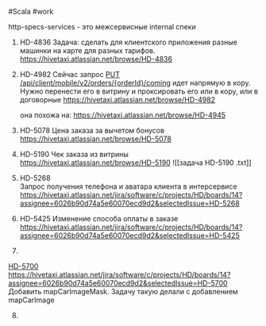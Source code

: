 
#Scala 
#work 


   http-specs-services - это межсервисные internal спеки

1. HD-4836 
    Задача: сделать для клиентского приложения разные машинки на карте для разных тарифов.
   https://hivetaxi.atlassian.net/browse/HD-4836

2. HD-4982
	 Сейчас запрос [PUT /api/client/mobile/v2/orders/{orderId}/coming](https://gitlab.com/hivetaxi/specs/http-specs-gw-client/-/blob/main/specs/orders-update-openapi.yaml?ref_type=heads&plain=1#L261 "https://gitlab.com/hivetaxi/specs/http-specs-gw-client/-/blob/main/specs/orders-update-openapi.yaml?ref_type=heads&plain=1#L261") идет напрямую в кору. Нужно перенести его в витрину и проксировать его или в кору, или в договорные
	https://hivetaxi.atlassian.net/browse/HD-4982

	 она похожа на:
	 https://hivetaxi.atlassian.net/browse/HD-4945

3. HD-5078
     Цена заказа за вычетом бонусов
     https://hivetaxi.atlassian.net/browse/HD-5078

4.  HD-5190
	Чек заказа из витрины
      https://hivetaxi.atlassian.net/browse/HD-5190
	  ![[задача HD-5190 .txt]]
      
  5. HD-5268  
	 Запрос получения телефона и аватара клиента в интерсервисе
	 https://hivetaxi.atlassian.net/jira/software/c/projects/HD/boards/14?assignee=6026b90d74a5e60070ecd9d2&selectedIssue=HD-5268

   6. HD-5425
     Изменение способа оплаты в заказе   
     https://hivetaxi.atlassian.net/jira/software/c/projects/HD/boards/14?assignee=6026b90d74a5e60070ecd9d2&selectedIssue=HD-5425


7. 
[HD-5700](https://hivetaxi.atlassian.net/browse/HD-5700)
https://hivetaxi.atlassian.net/jira/software/c/projects/HD/boards/14?assignee=6026b90d74a5e60070ecd9d2&selectedIssue=HD-5700
Добавить mapCarImageMask. Задачу такую делали с добавлением mapCarImage

8. 
	
	

	